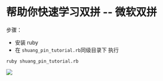 
# 帮助你快速学习双拼 -- 微软双拼

步骤：

- 安装 ruby
- 在 `shuang_pin_tutorial.rb`同级目录下 执行 
````
ruby shuang_pin_tutorial.rb
````
![](https://github.com/xwSurfer/shuang_pin_tutorial/blob/master/img1.png)

